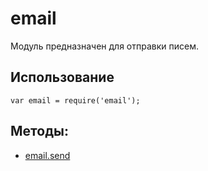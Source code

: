 # email

Модуль предназначен для отправки писем.

## Использование

```
var email = require('email');
```

## Методы:

* [email.send](./email.send.html)